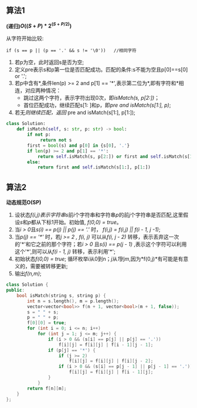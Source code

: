 ## 算法1

**(递归)$O((S + P) * 2 ^ (S + P/2))$**

从字符开始比较:<br>
```
if (s == p || (p == '.' && s != '\0'))   //相同字符
```
1. 若p为空，此时返回s是否为空;
2. 定义pre表示s和p第一位是否匹配成功。匹配的条件:s不能为空且p[0]==s[0] or '.';
3. 若p中含有*,条件len(p) >= 2 and p[1] == '*',表示第二位为\*,即有字符和\*相连，对应两种情况：
   - 跳过这两个字符，表示字符出现0次，即*isMatch(s, p[2:])*；
   - 首位匹配成功，继续匹配s[1: ]和p，即*pre and isMatch(s[1:], p)*;
4. 若无*则继续匹配，返回* pre and isMatch(s[1:], p[1:]);

```Python
class Solution:
    def isMatch(self, s: str, p: str) -> bool:
        if not p:
             return not s
        first = bool(s) and p[0] in {s[0], '.'}
        if len(p) >= 2 and p[1] == '*':
            return self.isMatch(s, p[2:]) or first and self.isMatch(s[1:], p)
        else:
            return first and self.isMatch(s[1:], p[1:])
```


## 算法2
**动态规范O(SP)**
1. 设状态*f(i,j)*表示字符串*s*前*i*个字符串和字符串*p*的前*j*个字符串是否匹配,这里假设*s*和*p*都从下标1开始。初始值, *f(0,0) = true*。
2. 当*i > 0*且*s\(i\) == p\(j\) || p\(j\) == '\.'* 时， *f(i,j) = f(i,j) || f(i - 1, j -1)*;
3. 当*p\(j\) == '\*'* 时，若*j >= 2 *,* f(i, j)* 可以从*f(i, j - 2)* 转移，表示丢弃这一次的'\*'和它之前的那个字符；若*i > 0* 且*s(i) == p(j - 1)* ,表示这个字符可以利用这个'\*',则可以从*f(i - 1, j)* 转移，表示利用'\*';
4. 初始状态*f(0,0) = true*; 循环枚举*i*从0到n；*j*从*1*到*m*,因为*f(0,j)*有可能是有意义的，需要被转移更新;
5. 输出*f(n,m)*;

```CPP
class Solution {
public:
    bool isMatch(string s, string p) {
        int n = s.length(), m = p.length();
        vector<vector<bool>> f(n + 1, vector<bool>(m + 1, false));
        s = " " + s;
        p = " " + p;
        f[0][0] = true;
        for (int i = 0; i <= n; i++)
            for (int j = 1; j <= m; j++) {
                if (i > 0 && (s[i] == p[j] || p[j] == '.'))
                    f[i][j] = f[i][j] | f[i - 1][j - 1];
                if (p[j] == '*') {
                    if (j >= 2)
                        f[i][j] = f[i][j] | f[i][j - 2];
                    if (i > 0 && (s[i] == p[j - 1] || p[j - 1] == '.'))
                        f[i][j] = f[i][j] | f[i - 1][j];
                }
            }
        return f[n][m];
    }
};
```
